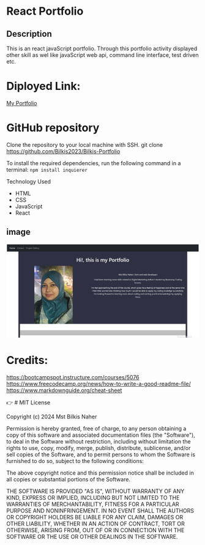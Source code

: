# React Portfolio

## Description

This is an react javaScript portfolio. Through this portfolio activity displayed other skill as wel like javaScript web api, command line interface, test driven etc.


# Diployed Link:
[My Portfolio](https://bilkis2023.github.io/Bilkis-Portfolio/)



# GitHub repository
Clone the repository to your local machine with SSH.
git clone https://github.com/Bilkis2023/Bilkis-Portfolio

To install the required dependencies, run the following command in a terminal:
`npm install inquierer`


Technology Used

- HTML
- CSS
- JavaScript
- React

## image

![screenShot](./myapp/public/assets/code-images/pfimage.jpg)


# Credits:
https://bootcampspot.instructure.com/courses/5076
https://www.freecodecamp.org/news/how-to-write-a-good-readme-file/
https://www.markdownguide.org/cheat-sheet





   :point_right: # MIT License

Copyright (c) 2024  Mst Bilkis Naher

Permission is hereby granted, free of charge, to any person obtaining a copy
of this software and associated documentation files (the "Software"), to deal
in the Software without restriction, including without limitation the rights
to use, copy, modify, merge, publish, distribute, sublicense, and/or sell
copies of the Software, and to permit persons to whom the Software is
furnished to do so, subject to the following conditions:

The above copyright notice and this permission notice shall be included in all
copies or substantial portions of the Software.

THE SOFTWARE IS PROVIDED "AS IS", WITHOUT WARRANTY OF ANY KIND, EXPRESS OR
IMPLIED, INCLUDING BUT NOT LIMITED TO THE WARRANTIES OF MERCHANTABILITY,
FITNESS FOR A PARTICULAR PURPOSE AND NONINFRINGEMENT. IN NO EVENT SHALL THE
AUTHORS OR COPYRIGHT HOLDERS BE LIABLE FOR ANY CLAIM, DAMAGES OR OTHER
LIABILITY, WHETHER IN AN ACTION OF CONTRACT, TORT OR OTHERWISE, ARISING FROM,
OUT OF OR IN CONNECTION WITH THE SOFTWARE OR THE USE OR OTHER DEALINGS IN THE
SOFTWARE.
